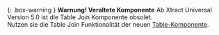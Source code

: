 

{: .box-warning }
**Warnung! Veraltete Komponente** 
Ab Xtract Universal Version 5.0 ist die Table Join Komponente obsolet.<br>
Nutzen sie die Table Join Funktionalität der neuen [Table-Komponente](./xtract-is-table/table-joins).


